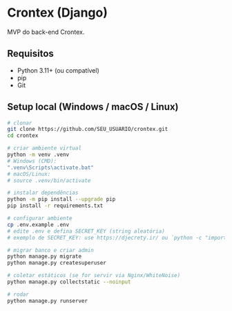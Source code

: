 # Crontex (Django)

MVP do back-end Crontex.

## Requisitos
- Python 3.11+ (ou compatível)
- pip
- Git

## Setup local (Windows / macOS / Linux)
```bash
# clonar
git clone https://github.com/SEU_USUARIO/crontex.git
cd crontex

# criar ambiente virtual
python -m venv .venv
# Windows (CMD):
".venv\Scripts\activate.bat"
# macOS/Linux:
# source .venv/bin/activate

# instalar dependências
python -m pip install --upgrade pip
pip install -r requirements.txt

# configurar ambiente
cp .env.example .env
# edite .env e defina SECRET_KEY (string aleatória)
# exemplo de SECRET_KEY: use https://djecrety.ir/ ou `python -c "import secrets;print(secrets.token_urlsafe(50))"`

# migrar banco e criar admin
python manage.py migrate
python manage.py createsuperuser

# coletar estáticos (se for servir via Nginx/WhiteNoise)
python manage.py collectstatic --noinput

# rodar
python manage.py runserver
